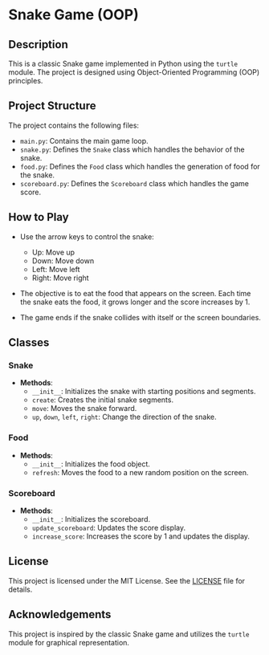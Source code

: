 # Snake Game (OOP)

## Description

This is a classic Snake game implemented in Python using the `turtle` module. The project is designed using Object-Oriented Programming (OOP) principles.

## Project Structure

The project contains the following files:

- `main.py`: Contains the main game loop.
- `snake.py`: Defines the `Snake` class which handles the behavior of the snake.
- `food.py`: Defines the `Food` class which handles the generation of food for the snake.
- `scoreboard.py`: Defines the `Scoreboard` class which handles the game score.

## How to Play

- Use the arrow keys to control the snake:
  - Up: Move up
  - Down: Move down
  - Left: Move left
  - Right: Move right

- The objective is to eat the food that appears on the screen. Each time the snake eats the food, it grows longer and the score increases by 1.

- The game ends if the snake collides with itself or the screen boundaries.

## Classes

### Snake

- **Methods**:
  - `__init__`: Initializes the snake with starting positions and segments.
  - `create`: Creates the initial snake segments.
  - `move`: Moves the snake forward.
  - `up`, `down`, `left`, `right`: Change the direction of the snake.

### Food

- **Methods**:
  - `__init__`: Initializes the food object.
  - `refresh`: Moves the food to a new random position on the screen.

### Scoreboard

- **Methods**:
  - `__init__`: Initializes the scoreboard.
  - `update_scoreboard`: Updates the score display.
  - `increase_score`: Increases the score by 1 and updates the display.

## License

This project is licensed under the MIT License. See the [LICENSE](LICENSE) file for details.

## Acknowledgements

This project is inspired by the classic Snake game and utilizes the `turtle` module for graphical representation.
